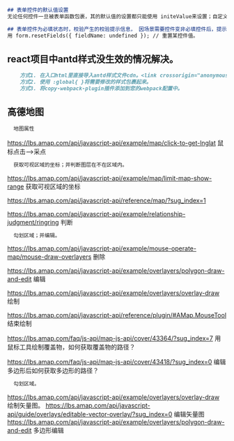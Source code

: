 
```markdown
## 表单控件的默认值设置
无论任何控件一旦被表单函数包裹，其的默认值的设置都只能使用 initeValue来设置；自定义的表单子组件被表单函数包裹，子组件里的value属性就是父级设置initeValue在子组件里默认值可通过props.value获取。

## 表单控件为必填状态时，校验产生的校验提示信息， 因场景需要控件变非必填控件后，提示信息仍存在的问题处理。
用 form.resetFields({ fieldName: undefined }); // 重置某控件值。
```
## react项目中antd样式没生效的情况解决。
```markdown
    方式1. 在入口html里直接导入antd样式文件cdn。<link crossorigin="anonymous" integrity="sha384-5vwSfdTy/jvTtw6eQtXrrXmQP83ZwMMv4AL8Zhk8AwaPZ0/2RVyT01xnX9exaNOi" href="https://lib.baomitu.com/antd/4.4.2/antd.css" rel="stylesheet">
    方式2. 使用 :global{ }将需要修改的样式包裹起来。
    方式3. 将copy-webpack-plugin插件添加到您的webpack配置中。
```

## 高德地图
```markdown
  地图属性
```
https://lbs.amap.com/api/javascript-api/example/map/click-to-get-lnglat 鼠标点击-->采点

```markdown
  获取可视区域的坐标；并判断图层在不在区域内。
```
https://lbs.amap.com/api/javascript-api/example/map/limit-map-show-range 获取可视区域的坐标

https://lbs.amap.com/api/javascript-api/reference/map/?sug_index=1

https://lbs.amap.com/api/javascript-api/example/relationship-judgment/ringring 判断

```markdown
  勾划区域；并编辑。
```
https://lbs.amap.com/api/javascript-api/example/mouse-operate-map/mouse-draw-overlayers 删除

https://lbs.amap.com/api/javascript-api/example/overlayers/polygon-draw-and-edit 编辑

https://lbs.amap.com/api/javascript-api/example/overlayers/overlay-draw 绘制

https://lbs.amap.com/api/javascript-api/reference/plugin/#AMap.MouseTool 结束绘制

https://lbs.amap.com/faq/js-api/map-js-api/cover/43364/?sug_index=7 用鼠标工具绘制覆盖物，如何获取覆盖物的路径？

https://lbs.amap.com/faq/js-api/map-js-api/cover/43418/?sug_index=0 编辑多边形后如何获取多边形的路径？


```markdown
  勾划区域。
```
https://lbs.amap.com/api/javascript-api/example/overlayers/overlay-draw 绘制矢量图。
https://lbs.amap.com/api/javascript-api/guide/overlays/editable-vector-overlay/?sug_index=0 编辑矢量图
https://lbs.amap.com/api/javascript-api/example/overlayers/polygon-draw-and-edit 多边形编辑
